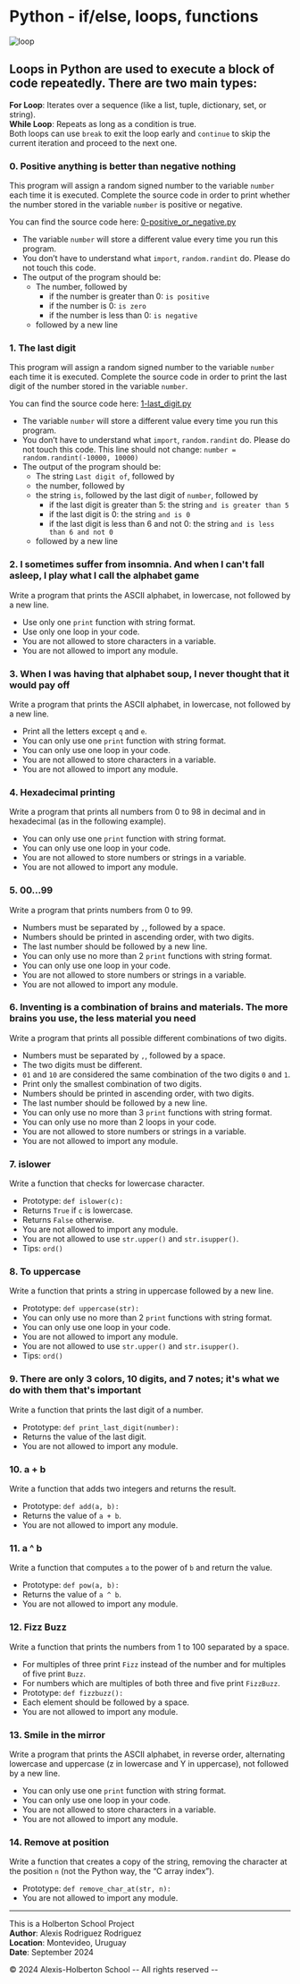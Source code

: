 # Python - if/else, loops, functions
![loop](https://github.com/user-attachments/assets/07d8d153-ee79-4e3d-8a4c-343f34ab131f)

## Loops in Python are used to execute a block of code repeatedly. There are two main types:

**For Loop**: Iterates over a sequence (like a list, tuple, dictionary, set, or string).  
**While Loop**: Repeats as long as a condition is true.  
Both loops can use `break` to exit the loop early and `continue` to skip the current iteration and proceed to the next one.

### 0. Positive anything is better than negative nothing

This program will assign a random signed number to the variable `number` each time it is executed. Complete the source code in order to print whether the number stored in the variable `number` is positive or negative.

You can find the source code here: [0-positive_or_negative.py](https://github.com/hs-hq/0x01.py/blob/7a238d5fde430b33b3a027aa5882b1d2334c061d/0-positive_or_negative_py)

- The variable `number` will store a different value every time you run this program.
- You don’t have to understand what `import`, `random.randint` do. Please do not touch this code.
- The output of the program should be:
    - The number, followed by
        - if the number is greater than 0: `is positive`
        - if the number is 0: `is zero`
        - if the number is less than 0: `is negative`
    - followed by a new line

### 1. The last digit

This program will assign a random signed number to the variable `number` each time it is executed. Complete the source code in order to print the last digit of the number stored in the variable `number`.

You can find the source code here: [1-last_digit.py](https://github.com/hs-hq/0x01.py/blob/7a238d5fde430b33b3a027aa5882b1d2334c061d/1-last_digit_py)

- The variable `number` will store a different value every time you run this program.
- You don’t have to understand what `import`, `random.randint` do. Please do not touch this code. This line should not change: `number = random.randint(-10000, 10000)`
- The output of the program should be:
    - The string `Last digit of`, followed by
    - the number, followed by
    - the string `is`, followed by the last digit of `number`, followed by
        - if the last digit is greater than 5: the string `and is greater than 5`
        - if the last digit is 0: the string `and is 0`
        - if the last digit is less than 6 and not 0: the string `and is less than 6 and not 0`
    - followed by a new line

### 2. I sometimes suffer from insomnia. And when I can't fall asleep, I play what I call the alphabet game

Write a program that prints the ASCII alphabet, in lowercase, not followed by a new line.

- Use only one `print` function with string format.
- Use only one loop in your code.
- You are not allowed to store characters in a variable.
- You are not allowed to import any module.

### 3. When I was having that alphabet soup, I never thought that it would pay off

Write a program that prints the ASCII alphabet, in lowercase, not followed by a new line.

- Print all the letters except `q` and `e`.
- You can only use one `print` function with string format.
- You can only use one loop in your code.
- You are not allowed to store characters in a variable.
- You are not allowed to import any module.

### 4. Hexadecimal printing

Write a program that prints all numbers from 0 to 98 in decimal and in hexadecimal (as in the following example).

- You can only use one `print` function with string format.
- You can only use one loop in your code.
- You are not allowed to store numbers or strings in a variable.
- You are not allowed to import any module.

### 5. 00...99

Write a program that prints numbers from 0 to 99.

- Numbers must be separated by `,`, followed by a space.
- Numbers should be printed in ascending order, with two digits.
- The last number should be followed by a new line.
- You can only use no more than 2 `print` functions with string format.
- You can only use one loop in your code.
- You are not allowed to store numbers or strings in a variable.
- You are not allowed to import any module.

### 6. Inventing is a combination of brains and materials. The more brains you use, the less material you need

Write a program that prints all possible different combinations of two digits.

- Numbers must be separated by `,`, followed by a space.
- The two digits must be different.
- `01` and `10` are considered the same combination of the two digits `0` and `1`.
- Print only the smallest combination of two digits.
- Numbers should be printed in ascending order, with two digits.
- The last number should be followed by a new line.
- You can only use no more than 3 `print` functions with string format.
- You can only use no more than 2 loops in your code.
- You are not allowed to store numbers or strings in a variable.
- You are not allowed to import any module.

### 7. islower

Write a function that checks for lowercase character.

- Prototype: `def islower(c):`
- Returns `True` if `c` is lowercase.
- Returns `False` otherwise.
- You are not allowed to import any module.
- You are not allowed to use `str.upper()` and `str.isupper()`.
- Tips: `ord()`

### 8. To uppercase

Write a function that prints a string in uppercase followed by a new line.

- Prototype: `def uppercase(str):`
- You can only use no more than 2 `print` functions with string format.
- You can only use one loop in your code.
- You are not allowed to import any module.
- You are not allowed to use `str.upper()` and `str.isupper()`.
- Tips: `ord()`

### 9. There are only 3 colors, 10 digits, and 7 notes; it's what we do with them that's important

Write a function that prints the last digit of a number.

- Prototype: `def print_last_digit(number):`
- Returns the value of the last digit.
- You are not allowed to import any module.

### 10. a + b

Write a function that adds two integers and returns the result.

- Prototype: `def add(a, b):`
- Returns the value of `a + b`.
- You are not allowed to import any module.

### 11. a ^ b

Write a function that computes `a` to the power of `b` and return the value.

- Prototype: `def pow(a, b):`
- Returns the value of `a ^ b`.
- You are not allowed to import any module.

### 12. Fizz Buzz

Write a function that prints the numbers from 1 to 100 separated by a space.

- For multiples of three print `Fizz` instead of the number and for multiples of five print `Buzz`.
- For numbers which are multiples of both three and five print `FizzBuzz`.
- Prototype: `def fizzbuzz():`
- Each element should be followed by a space.
- You are not allowed to import any module.

### 13. Smile in the mirror

Write a program that prints the ASCII alphabet, in reverse order, alternating lowercase and uppercase (z in lowercase and Y in uppercase), not followed by a new line.

- You can only use one `print` function with string format.
- You can only use one loop in your code.
- You are not allowed to store characters in a variable.
- You are not allowed to import any module.

### 14. Remove at position

Write a function that creates a copy of the string, removing the character at the position `n` (not the Python way, the “C array index”).

- Prototype: `def remove_char_at(str, n):`
- You are not allowed to import any module.

---

This is a Holberton School Project  
**Author**: Alexis Rodriguez Rodriguez  
**Location**: Montevideo, Uruguay  
**Date**: September 2024

© 2024 Alexis-Holberton School -- All rights reserved --
